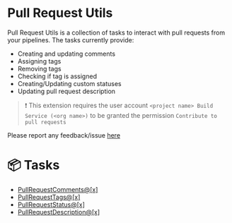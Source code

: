 # Pull Request Utils

Pull Request Utils is a collection of tasks to interact with pull requests from your pipelines. The tasks currently provide:

- Creating and updating comments
- Assigning tags
- Removing tags
- Checking if tag is assigned
- Creating/Updating custom statuses
- Updating pull request description

> ❗ This extension requires the user account `<project name> Build Service (<org name>)` to be granted the permission `Contribute to pull requests`

Please report any feedback/issue [here](https://github.com/joachimdalen/AzureDevOpsExtensions)

# 📦 Tasks

- [PullRequestComments@[x]](#PullRequestComments@[x])
- [PullRequestTags@[x]](#PullRequestTags@[x])
- [PullRequestStatus@[x]](#PullRequestStatus@[x])
- [PullRequestDescription@[x]](#PullRequestDescription@[x])
